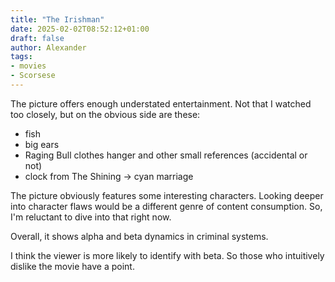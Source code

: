 ```yaml
---
title: "The Irishman"
date: 2025-02-02T08:52:12+01:00
draft: false
author: Alexander
tags:
- movies
- Scorsese
---
```


The picture offers enough understated entertainment.
Not that I watched too closely, but on the obvious side are these:

- fish
- big ears
- Raging Bull clothes hanger and other small references (accidental or not)
- clock from The Shining -> cyan marriage

The picture obviously features some interesting characters.
Looking deeper into character flaws would be a different genre of content consumption.
So, I'm reluctant to dive into that right now.

Overall, it shows alpha and beta dynamics in criminal systems.

I think the viewer is more likely to identify with beta.
So those who intuitively dislike the movie have a point.
